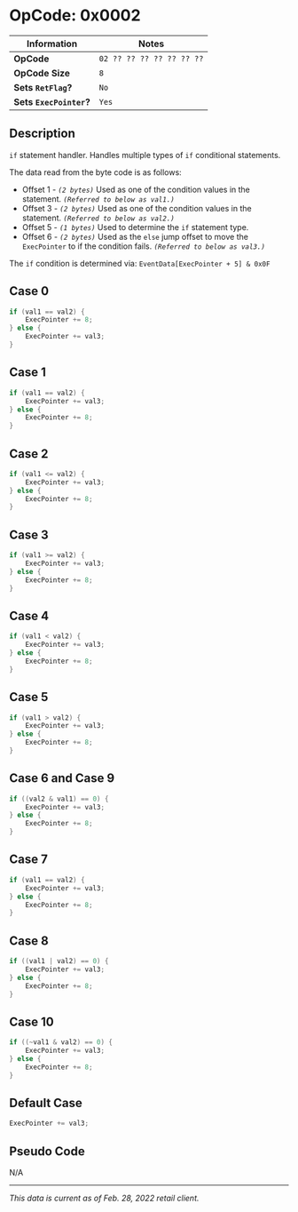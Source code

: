 # OpCode: 0x0002

| Information               | Notes |
|---                        |---    |
| **OpCode**                | `02 ?? ?? ?? ?? ?? ?? ??` |
| **OpCode Size**           | `8`   |
| **Sets `RetFlag`?**       | `No`  |
| **Sets `ExecPointer`?**   | `Yes` |

## Description

`if` statement handler. Handles multiple types of `if` conditional statements.

The data read from the byte code is as follows:

  * Offset 1 - _`(2 bytes)`_ Used as one of the condition values in the statement. _`(Referred to below as val1.)`_
  * Offset 3 - _`(2 bytes)`_ Used as one of the condition values in the statement. _`(Referred to below as val2.)`_
  * Offset 5 - _`(1 bytes)`_ Used to determine the `if` statement type.
  * Offset 6 - _`(2 bytes)`_ Used as the `else` jump offset to move the `ExecPointer` to if the condition fails. _`(Referred to below as val3.)`_

The `if` condition is determined via: `EventData[ExecPointer + 5] & 0x0F`

## Case 0
```cpp
if (val1 == val2) {
    ExecPointer += 8;
} else {
    ExecPointer += val3;
}
```

## Case 1
```cpp
if (val1 == val2) {
    ExecPointer += val3;
} else {
    ExecPointer += 8;
}
```

## Case 2
```cpp
if (val1 <= val2) {
    ExecPointer += val3;
} else {
    ExecPointer += 8;
}
```

## Case 3
```cpp
if (val1 >= val2) {
    ExecPointer += val3;
} else {
    ExecPointer += 8;
}
```

## Case 4
```cpp
if (val1 < val2) {
    ExecPointer += val3;
} else {
    ExecPointer += 8;
}
```

## Case 5
```cpp
if (val1 > val2) {
    ExecPointer += val3;
} else {
    ExecPointer += 8;
}
```

## Case 6 and Case 9
```cpp
if ((val2 & val1) == 0) {
    ExecPointer += val3;
} else {
    ExecPointer += 8;
}
```

## Case 7
```cpp
if (val1 == val2) {
    ExecPointer += val3;
} else {
    ExecPointer += 8;
}
```

## Case 8
```cpp
if ((val1 | val2) == 0) {
    ExecPointer += val3;
} else {
    ExecPointer += 8;
}
```

## Case 10
```cpp
if ((~val1 & val2) == 0) {
    ExecPointer += val3;
} else {
    ExecPointer += 8;
}
```

## Default Case
```cpp
ExecPointer += val3;
```

## Pseudo Code

N/A

---

_This data is current as of Feb. 28, 2022 retail client._